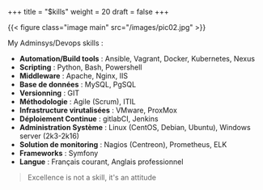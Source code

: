 +++
title = "$kills"
weight = 20
draft = false
+++

{{< figure class="image main" src="/images/pic02.jpg" >}}

My Adminsys/Devops skills :

- **Automation/Build tools** : Ansible, Vagrant, Docker, Kubernetes, Nexus
- **Scripting** : Python, Bash, Powershell
- **Middleware** : Apache, Nginx, IIS
- **Base de données** : MySQL, PgSQL
- **Versionning** : GIT
- **Méthodologie** : Agile (Scrum), ITIL
- **Infrastructure virutalisées** : VMware, ProxMox
- **Déploiement Continue** : gitlabCI, Jenkins
- **Administration Système** : Linux (CentOS, Debian, Ubuntu), Windows server (2k3-2k16)
- **Solution de monitoring** : Nagios (Centreon), Prometheus, ELK
- **Frameworks** : Symfony
- **Langue** : Français courant, Anglais professionnel



> Excellence is not a skill, it's an attitude 




